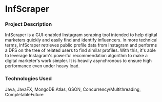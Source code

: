 # InfScraper

### Project Description
InfScraper is a GUI-enabled Instagram scraping tool intended to help digital marketers quickly and easily find and identify influencers. In more technical terms, InfScraper retrieves public profile data from Instagram and performs a DFS on the tree of related users to find similar profiles. With this, it's able to leverage Instagram's powerful recommendation algorithm to make a digital marketer's work simpler. It is heavily asynchronous to ensure high performance even under heavy load. 

### Technologies Used
Java, JavaFX, MongoDB Atlas, GSON, Concurrency/Multithreading, CompletableFuture

